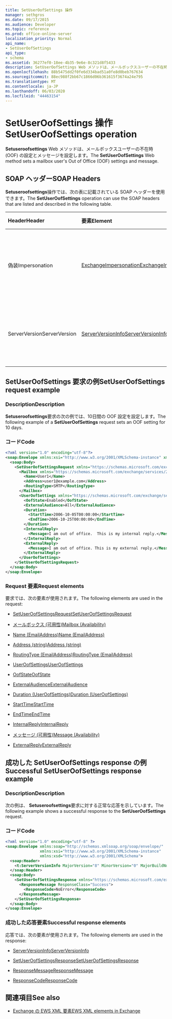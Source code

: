 ```yaml
---
title: SetUserOofSettings 操作
manager: sethgros
ms.date: 09/17/2015
ms.audience: Developer
ms.topic: reference
ms.prod: office-online-server
localization_priority: Normal
api_name:
- SetUserOofSettings
api_type:
- schema
ms.assetid: 36277ef0-18ee-4b35-9e6e-8c321d8f5433
description: SetUserOofSettings Web メソッドは、メールボックスユーザーの不在時 (OOF) の設定とメッセージを設定します。
ms.openlocfilehash: 88b5475dd2f0fe6d334bad51a0fe8d0beb767634
ms.sourcegitcommit: 88ec988f2bb67c1866d06b361615f3674a24e795
ms.translationtype: MT
ms.contentlocale: ja-JP
ms.lasthandoff: 06/03/2020
ms.locfileid: "44463154"
---
```

# <a name="setuseroofsettings-operation"></a><span data-ttu-id="8ae66-103">SetUserOofSettings 操作</span><span class="sxs-lookup"><span data-stu-id="8ae66-103">SetUserOofSettings operation</span></span>

<span data-ttu-id="8ae66-104">**Setuseroofsettings** Web メソッドは、メールボックスユーザーの不在時 (OOF) の設定とメッセージを設定します。</span><span class="sxs-lookup"><span data-stu-id="8ae66-104">The **SetUserOofSettings** Web method sets a mailbox user's Out of Office (OOF) settings and message.</span></span> 
  
## <a name="soap-headers"></a><span data-ttu-id="8ae66-105">SOAP ヘッダー</span><span class="sxs-lookup"><span data-stu-id="8ae66-105">SOAP Headers</span></span>

<span data-ttu-id="8ae66-106">**Setuseroofsettings**操作では、次の表に記載されている SOAP ヘッダーを使用できます。</span><span class="sxs-lookup"><span data-stu-id="8ae66-106">The **SetUserOofSettings** operation can use the SOAP headers that are listed and described in the following table.</span></span> 
  
|<span data-ttu-id="8ae66-107">**Header**</span><span class="sxs-lookup"><span data-stu-id="8ae66-107">**Header**</span></span>|<span data-ttu-id="8ae66-108">**要素**</span><span class="sxs-lookup"><span data-stu-id="8ae66-108">**Element**</span></span>|<span data-ttu-id="8ae66-109">**説明**</span><span class="sxs-lookup"><span data-stu-id="8ae66-109">**Description**</span></span>|
|:-----|:-----|:-----|
|<span data-ttu-id="8ae66-110">偽装</span><span class="sxs-lookup"><span data-stu-id="8ae66-110">Impersonation</span></span>  <br/> |[<span data-ttu-id="8ae66-111">ExchangeImpersonation</span><span class="sxs-lookup"><span data-stu-id="8ae66-111">ExchangeImpersonation</span></span>](exchangeimpersonation.md) <br/> |<span data-ttu-id="8ae66-112">クライアントアプリケーションが偽装しているユーザーを識別します。</span><span class="sxs-lookup"><span data-stu-id="8ae66-112">Identifies the user whom the client application is impersonating.</span></span>  <br/> |
|<span data-ttu-id="8ae66-113">ServerVersion</span><span class="sxs-lookup"><span data-stu-id="8ae66-113">ServerVersion</span></span>  <br/> |[<span data-ttu-id="8ae66-114">ServerVersionInfo</span><span class="sxs-lookup"><span data-stu-id="8ae66-114">ServerVersionInfo</span></span>](serverversioninfo.md) <br/> |<span data-ttu-id="8ae66-115">要求に応答したサーバーのバージョンを識別します。</span><span class="sxs-lookup"><span data-stu-id="8ae66-115">Identifies the version of the server that responded to the request.</span></span>  <br/> |
   
## <a name="setuseroofsettings-request-example"></a><span data-ttu-id="8ae66-116">SetUserOofSettings 要求の例</span><span class="sxs-lookup"><span data-stu-id="8ae66-116">SetUserOofSettings request example</span></span>

### <a name="description"></a><span data-ttu-id="8ae66-117">Description</span><span class="sxs-lookup"><span data-stu-id="8ae66-117">Description</span></span>

<span data-ttu-id="8ae66-118">**Setuseroofsettings**要求の次の例では、10日間の OOF 設定を設定します。</span><span class="sxs-lookup"><span data-stu-id="8ae66-118">The following example of a **SetUserOofSettings** request sets an OOF setting for 10 days.</span></span> 
  
### <a name="code"></a><span data-ttu-id="8ae66-119">コード</span><span class="sxs-lookup"><span data-stu-id="8ae66-119">Code</span></span>

```XML
<?xml version="1.0" encoding="utf-8"?>
<soap:Envelope xmlns:xsi="http://www.w3.org/2001/XMLSchema-instance" xmlns:xsd="http://www.w3.org/2001/XMLSchema" xmlns:soap="http://schemas.xmlsoap.org/soap/envelope/">
  <soap:Body>
    <SetUserOofSettingsRequest xmlns="https://schemas.microsoft.com/exchange/services/2006/messages">
      <Mailbox xmlns="https://schemas.microsoft.com/exchange/services/2006/types">
        <Name>User1</Name>
        <Address>user1@example.com</Address>
        <RoutingType>SMTP</RoutingType>
      </Mailbox>
      <UserOofSettings xmlns="https://schemas.microsoft.com/exchange/services/2006/types">
        <OofState>Enabled</OofState>
        <ExternalAudience>All</ExternalAudience>
        <Duration>
          <StartTime>2006-10-05T00:00:00</StartTime>
          <EndTime>2006-10-25T00:00:00</EndTime>
        </Duration>
        <InternalReply>
          <Message>I am out of office.  This is my internal reply.</Message>
        </InternalReply>
        <ExternalReply>
          <Message>I am out of office. This is my external reply.</Message>
        </ExternalReply>
      </UserOofSettings>
    </SetUserOofSettingsRequest>
  </soap:Body>
</soap:Envelope>
```

### <a name="request-elements"></a><span data-ttu-id="8ae66-120">Request 要素</span><span class="sxs-lookup"><span data-stu-id="8ae66-120">Request elements</span></span>

<span data-ttu-id="8ae66-121">要求では、次の要素が使用されます。</span><span class="sxs-lookup"><span data-stu-id="8ae66-121">The following elements are used in the request:</span></span>
  
- [<span data-ttu-id="8ae66-122">SetUserOofSettingsRequest</span><span class="sxs-lookup"><span data-stu-id="8ae66-122">SetUserOofSettingsRequest</span></span>](setuseroofsettingsrequest.md)
    
- [<span data-ttu-id="8ae66-123">メールボックス (可用性)</span><span class="sxs-lookup"><span data-stu-id="8ae66-123">Mailbox (Availability)</span></span>](mailbox-availability.md)
    
- [<span data-ttu-id="8ae66-124">Name (EmailAddress)</span><span class="sxs-lookup"><span data-stu-id="8ae66-124">Name (EmailAddress)</span></span>](name-emailaddress.md)
    
- [<span data-ttu-id="8ae66-125">Address (string)</span><span class="sxs-lookup"><span data-stu-id="8ae66-125">Address (string)</span></span>](address-string.md)
    
- [<span data-ttu-id="8ae66-126">RoutingType (EmailAddress)</span><span class="sxs-lookup"><span data-stu-id="8ae66-126">RoutingType (EmailAddress)</span></span>](routingtype-emailaddress.md)
    
- [<span data-ttu-id="8ae66-127">UserOofSettings</span><span class="sxs-lookup"><span data-stu-id="8ae66-127">UserOofSettings</span></span>](useroofsettings.md)
    
- [<span data-ttu-id="8ae66-128">OofState</span><span class="sxs-lookup"><span data-stu-id="8ae66-128">OofState</span></span>](oofstate.md)
    
- [<span data-ttu-id="8ae66-129">ExternalAudience</span><span class="sxs-lookup"><span data-stu-id="8ae66-129">ExternalAudience</span></span>](externalaudience.md)
    
- [<span data-ttu-id="8ae66-130">Duration (UserOofSettings)</span><span class="sxs-lookup"><span data-stu-id="8ae66-130">Duration (UserOofSettings)</span></span>](duration-useroofsettings.md)
    
- [<span data-ttu-id="8ae66-131">StartTime</span><span class="sxs-lookup"><span data-stu-id="8ae66-131">StartTime</span></span>](starttime.md)
    
- [<span data-ttu-id="8ae66-132">EndTime</span><span class="sxs-lookup"><span data-stu-id="8ae66-132">EndTime</span></span>](endtime.md)
    
- [<span data-ttu-id="8ae66-133">InternalReply</span><span class="sxs-lookup"><span data-stu-id="8ae66-133">InternalReply</span></span>](internalreply.md)
    
- [<span data-ttu-id="8ae66-134">メッセージ (可用性)</span><span class="sxs-lookup"><span data-stu-id="8ae66-134">Message (Availability)</span></span>](message-availability.md)
    
- [<span data-ttu-id="8ae66-135">ExternalReply</span><span class="sxs-lookup"><span data-stu-id="8ae66-135">ExternalReply</span></span>](externalreply.md)
    
## <a name="successful-setuseroofsettings-response-example"></a><span data-ttu-id="8ae66-136">成功した SetUserOofSettings response の例</span><span class="sxs-lookup"><span data-stu-id="8ae66-136">Successful SetUserOofSettings response example</span></span>

### <a name="description"></a><span data-ttu-id="8ae66-137">Description</span><span class="sxs-lookup"><span data-stu-id="8ae66-137">Description</span></span>

<span data-ttu-id="8ae66-138">次の例は、 **Setuseroofsettings**要求に対する正常な応答を示しています。</span><span class="sxs-lookup"><span data-stu-id="8ae66-138">The following example shows a successful response to the **SetUserOofSettings** request.</span></span> 
  
### <a name="code"></a><span data-ttu-id="8ae66-139">コード</span><span class="sxs-lookup"><span data-stu-id="8ae66-139">Code</span></span>

```XML
<?xml version="1.0" encoding="utf-8" ?> 
<soap:Envelope xmlns:soap="http://schemas.xmlsoap.org/soap/envelope/"
               xmlns:xsi="http://www.w3.org/2001/XMLSchema-instance"
               xmlns:xsd="http://www.w3.org/2001/XMLSchema">
  <soap:Header>
    <t:ServerVersionInfo MajorVersion="8" MinorVersion="0" MajorBuildNumber="685" MinorBuildNumber="8" xmlns:t="https://schemas.microsoft.com/exchange/services/2006/types" /> 
  </soap:Header>
  <soap:Body>
    <SetUserOofSettingsResponse xmlns="https://schemas.microsoft.com/exchange/services/2006/messages">
      <ResponseMessage ResponseClass="Success">
        <ResponseCode>NoError</ResponseCode> 
      </ResponseMessage>
    </SetUserOofSettingsResponse>
  </soap:Body>
</soap:Envelope>
```

### <a name="successful-response-elements"></a><span data-ttu-id="8ae66-140">成功した応答要素</span><span class="sxs-lookup"><span data-stu-id="8ae66-140">Successful response elements</span></span>

<span data-ttu-id="8ae66-141">応答では、次の要素が使用されます。</span><span class="sxs-lookup"><span data-stu-id="8ae66-141">The following elements are used in the response:</span></span>
  
- [<span data-ttu-id="8ae66-142">ServerVersionInfo</span><span class="sxs-lookup"><span data-stu-id="8ae66-142">ServerVersionInfo</span></span>](serverversioninfo.md)
    
- [<span data-ttu-id="8ae66-143">SetUserOofSettingsResponse</span><span class="sxs-lookup"><span data-stu-id="8ae66-143">SetUserOofSettingsResponse</span></span>](setuseroofsettingsresponse.md)
    
- [<span data-ttu-id="8ae66-144">ResponseMessage</span><span class="sxs-lookup"><span data-stu-id="8ae66-144">ResponseMessage</span></span>](responsemessage.md)
    
- [<span data-ttu-id="8ae66-145">ResponseCode</span><span class="sxs-lookup"><span data-stu-id="8ae66-145">ResponseCode</span></span>](responsecode.md)
    
## <a name="see-also"></a><span data-ttu-id="8ae66-146">関連項目</span><span class="sxs-lookup"><span data-stu-id="8ae66-146">See also</span></span>



- [<span data-ttu-id="8ae66-147">Exchange の EWS XML 要素</span><span class="sxs-lookup"><span data-stu-id="8ae66-147">EWS XML elements in Exchange</span></span>](ews-xml-elements-in-exchange.md)

